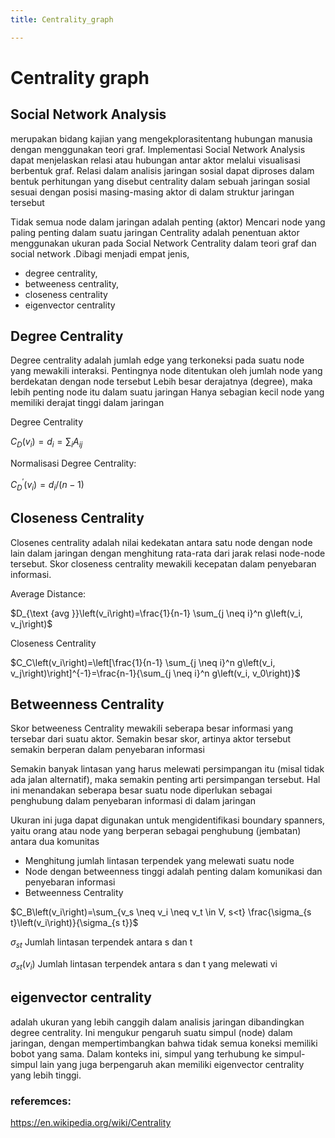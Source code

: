 ```yaml
---
title: Centrality_graph

---
```


# Centrality graph
## Social Network Analysis 
merupakan bidang kajian yang mengekplorasitentang hubungan manusia dengan menggunakan teori graf. Implementasi Social Network Analysis dapat menjelaskan relasi atau hubungan antar aktor melalui visualisasi berbentuk graf. Relasi dalam analisis jaringan sosial dapat diproses dalam bentuk perhitungan yang disebut centrality dalam sebuah jaringan sosial sesuai dengan posisi masing-masing aktor di dalam struktur jaringan tersebut

Tidak semua node dalam jaringan adalah penting  (aktor)
Mencari node yang paling penting dalam suatu jaringan
Centrality adalah penentuan aktor menggunakan ukuran pada Social Network Centrality dalam teori graf dan social network .Dibagi menjadi empat jenis, 
* degree centrality, 
* betweeness centrality, 
* closeness centrality 
* eigenvector centrality

## Degree Centrality
Degree centrality adalah jumlah edge yang terkoneksi pada suatu node yang mewakili interaksi.
Pentingnya node ditentukan oleh jumlah node yang berdekatan dengan node tersebut
Lebih besar derajatnya (degree), maka lebih penting node itu dalam suatu jaringan 
Hanya sebagian kecil node yang memiliki derajat tinggi dalam jaringan 

Degree Centrality

$C_D\left(v_i\right)=d_i=\sum_i A_{i j}$

Normalisasi  Degree Centrality:

$C_D^{\prime}\left(v_i\right)=d_i /(n-1)$
## Closeness Centrality
Closenes centrality adalah nilai kedekatan antara satu node dengan node lain dalam jaringan dengan menghitung rata-rata dari jarak relasi node-node tersebut. Skor closeness centrality mewakili kecepatan dalam penyebaran informasi.

Average Distance:

$D_{\text {avg }}\left(v_i\right)=\frac{1}{n-1} \sum_{j \neq i}^n g\left(v_i, v_j\right)$

Closeness Centrality 

$C_C\left(v_i\right)=\left[\frac{1}{n-1} \sum_{j \neq i}^n g\left(v_i, v_j\right)\right]^{-1}=\frac{n-1}{\sum_{j \neq i}^n g\left(v_i, v_0\right)}$

## Betweenness Centrality
Skor betweeness Centrality mewakili seberapa besar informasi yang tersebar dari suatu aktor. Semakin besar skor, artinya aktor tersebut semakin berperan dalam penyebaran informasi 

Semakin banyak lintasan yang harus melewati persimpangan itu (misal tidak ada jalan alternatif), maka semakin penting arti persimpangan tersebut. Hal ini menandakan seberapa besar suatu node diperlukan sebagai penghubung dalam penyebaran informasi di dalam jaringan

Ukuran ini juga dapat digunakan untuk mengidentifikasi boundary spanners, yaitu orang atau node yang berperan sebagai penghubung (jembatan) antara dua komunitas

* Menghitung jumlah lintasan terpendek yang melewati suatu node
* Node dengan  betweenness  tinggi  adalah  penting dalam komunikasi dan penyebaran informasi
* Betweenness Centrality

$C_B\left(v_i\right)=\sum_{v_s \neq v_i \neq v_t \in V, s<t} \frac{\sigma_{s t}\left(v_i\right)}{\sigma_{s t}}$

$\sigma_{s t}$ Jumlah lintasan terpendek antara  s dan t

$\sigma_{s t}\left(v_i\right)$ Jumlah lintasan terpendek antara s dan t yang melewati vi

## eigenvector centrality
adalah ukuran yang lebih canggih dalam analisis jaringan dibandingkan degree centrality. Ini mengukur pengaruh suatu simpul (node) dalam jaringan, dengan mempertimbangkan bahwa tidak semua koneksi memiliki bobot yang sama. Dalam konteks ini, simpul yang terhubung ke simpul-simpul lain yang juga berpengaruh akan memiliki eigenvector centrality yang lebih tinggi.

### referemces:
https://en.wikipedia.org/wiki/Centrality